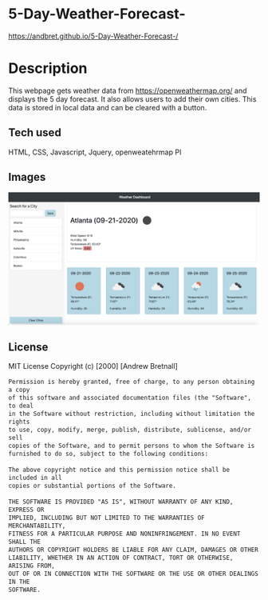# 5-Day-Weather-Forecast-

https://andbret.github.io/5-Day-Weather-Forecast-/

# Description

This webpage gets weather data from https://openweathermap.org/ and displays the 5 day forecast. It also allows users to add their own cities. This data is stored in local data and can be cleared with a button. 

## Tech used

HTML, CSS, Javascript, Jquery, openweatehrmap PI

## Images

<img src="homescreen.png">

## License

MIT License
Copyright (c) [2000] [Andrew Bretnall]

    Permission is hereby granted, free of charge, to any person obtaining a copy
    of this software and associated documentation files (the "Software", to deal
    in the Software without restriction, including without limitation the rights
    to use, copy, modify, merge, publish, distribute, sublicense, and/or sell
    copies of the Software, and to permit persons to whom the Software is
    furnished to do so, subject to the following conditions:

    The above copyright notice and this permission notice shall be included in all
    copies or substantial portions of the Software.

    THE SOFTWARE IS PROVIDED "AS IS", WITHOUT WARRANTY OF ANY KIND, EXPRESS OR
    IMPLIED, INCLUDING BUT NOT LIMITED TO THE WARRANTIES OF MERCHANTABILITY,
    FITNESS FOR A PARTICULAR PURPOSE AND NONINFRINGEMENT. IN NO EVENT SHALL THE
    AUTHORS OR COPYRIGHT HOLDERS BE LIABLE FOR ANY CLAIM, DAMAGES OR OTHER
    LIABILITY, WHETHER IN AN ACTION OF CONTRACT, TORT OR OTHERWISE, ARISING FROM,
    OUT OF OR IN CONNECTION WITH THE SOFTWARE OR THE USE OR OTHER DEALINGS IN THE
    SOFTWARE.

